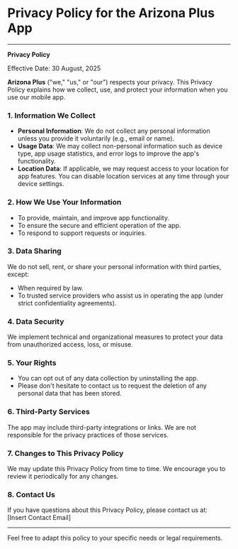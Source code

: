 # Privacy Policy for the Arizona Plus App 

---

**Privacy Policy**  

Effective Date:  30 August, 2025

**Arizona Plus** ("we," "us," or "our") respects your privacy. This Privacy Policy explains how we collect, use, and protect your information when you use our mobile app.  

### 1. **Information We Collect**  
- **Personal Information**: We do not collect any personal information unless you provide it voluntarily (e.g., email or name).  
- **Usage Data**: We may collect non-personal information such as device type, app usage statistics, and error logs to improve the app's functionality.  
- **Location Data**: If applicable, we may request access to your location for app features. You can disable location services at any time through your device settings.  

### 2. **How We Use Your Information**  
- To provide, maintain, and improve app functionality.  
- To ensure the secure and efficient operation of the app.  
- To respond to support requests or inquiries.  

### 3. **Data Sharing**  
We do not sell, rent, or share your personal information with third parties, except:  
- When required by law.  
- To trusted service providers who assist us in operating the app (under strict confidentiality agreements).  

### 4. **Data Security**  
We implement technical and organizational measures to protect your data from unauthorized access, loss, or misuse.  

### 5. **Your Rights**  
- You can opt out of any data collection by uninstalling the app.  
- Please don't hesitate to contact us to request the deletion of any personal data that has been stored.  

### 6. **Third-Party Services**  
The app may include third-party integrations or links. We are not responsible for the privacy practices of those services.  

### 7. **Changes to This Privacy Policy**  
We may update this Privacy Policy from time to time. We encourage you to review it periodically for any changes.  

### 8. **Contact Us**  
If you have questions about this Privacy Policy, please contact us at:  
[Insert Contact Email]  

---  

Feel free to adapt this policy to your specific needs or legal requirements.
